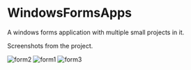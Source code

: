 # WindowsFormsApps

A windows forms application with multiple small projects in it.

Screenshots from the project.

![form2](https://user-images.githubusercontent.com/61202188/216129199-7206ecf6-da00-4095-94ab-1dd7e137d38e.jpg)
![form1](https://user-images.githubusercontent.com/61202188/216129211-42f14af7-cfcb-4b0d-806f-5252d1d65948.jpg)
![form3](https://user-images.githubusercontent.com/61202188/216129216-dba193a5-bde6-426b-9d2c-9dc6f5a15bbc.jpg)
